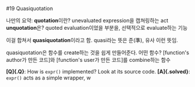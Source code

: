 #19 Quasiquotation

나만의 요약: 
**quotation**이란? unevaluated expression을 캡쳐링하는 act
**unquotation**은? quoted evaluation이었을 부분을, 선택적으로 evaluate하는 기능

이걸 합쳐서 **quasiquotation**이라고 함. quasi라는 뜻은 준(準), 유사 이런 뜻임.

quasiquotation은 함수를 create하는 것을 쉽게 만들어준다.
어떤 함수? [function's author가 만든 코드]와 [function's user가 만든 코드]를 combine하는 함수

__[Q]{.Q}__: How is `expr()` implemented? Look at its source code.
   __[A]{.solved}__: `expr()` acts as a simple wrapper, w